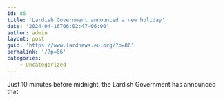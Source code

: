 ```yaml
---
id: 86
title: 'Lardish Government announced a new holiday'
date: '2024-04-16T06:02:47-06:00'
author: admin
layout: post
guid: 'https://www.lardnews.eu.org/?p=86'
permalink: '/?p=86'
categories:
    - Uncategorized
---
```


Just 10 minutes before midnight, the Lardish Government has announced that